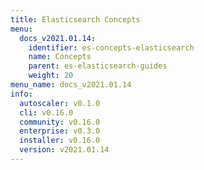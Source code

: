 ```yaml
---
title: Elasticsearch Concepts
menu:
  docs_v2021.01.14:
    identifier: es-concepts-elasticsearch
    name: Concepts
    parent: es-elasticsearch-guides
    weight: 20
menu_name: docs_v2021.01.14
info:
  autoscaler: v0.1.0
  cli: v0.16.0
  community: v0.16.0
  enterprise: v0.3.0
  installer: v0.16.0
  version: v2021.01.14
---
```


